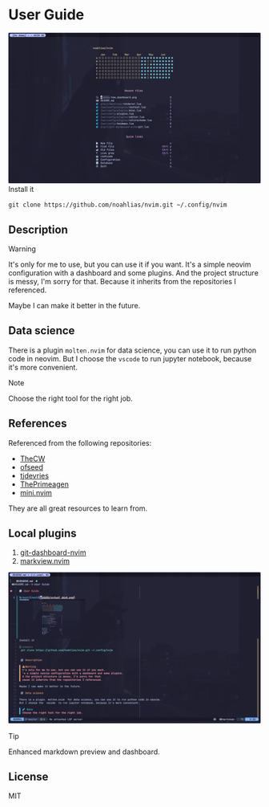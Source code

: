# User Guide

![dash](assets/actual_dash.png) Install it

```console
git clone https://github.com/noahlias/nvim.git ~/.config/nvim
```

## Description

> [!WARNING]
>
> It's only for me to use, but you can use it if you want. It's a simple neovim
> configuration with a dashboard and some plugins. And the project structure is
> messy, I'm sorry for that. Because it inherits from the repositories I
> referenced.

Maybe I can make it better in the future.

## Data science

There is a plugin `molten.nvim` for data science, you can use it to run python
code in neovim. But I choose the `vscode` to run jupyter notebook, because it's
more convenient.

> [!NOTE]
>
> Choose the right tool for the right job.

## References

Referenced from the following repositories:

- [TheCW](https://github.com/theniceboy/nvim)
- [ofseed](https://github.com/ofseed/nvim/)
- [tjdevries](https://github.com/tjdevries/config_manager)
- [ThePrimeagen](https://github.com/ThePrimeagen/init.lua)
- [mini.nvim](https://github.com/echasnovski/mini.nvim)

They are all great resources to learn from.

## Local plugins

1. [git-dashboard-nvim](https://github.com/juansalvatore/git-dashboard-nvim)
2. [markview.nvim](https://github.com/OXY2DEV/markview.nvim)

![markview](assets/markview.png)

> [!TIP]
>
> Enhanced markdown preview and dashboard.

## License

MIT
